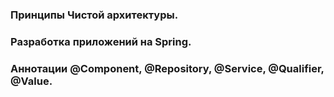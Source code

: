 ### Принципы Чистой архитектуры.
### Разработка приложений на Spring.
### Аннотации @Component, @Repository, @Service, @Qualifier, @Value.